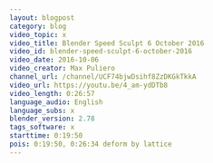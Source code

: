 ```yaml
---
layout: blogpost
category: blog
video_topic: x
video_title: Blender Speed Sculpt 6 October 2016
video_id: blender-speed-sculpt-6-october-2016
video_date: 2016-10-06
video_creator: Max Puliero
channel_url: /channel/UCF74bjwDsihf8ZzDKGkTkkA
video_url: https://youtu.be/4_am-ydDTb8
video_length: 0:26:57
language_audio: English
language_subs: x
blender_version: 2.78
tags_software: x
starttime: 0:19:50
pois: 0:19:50, 0:26:34 deform by lattice
---
```

